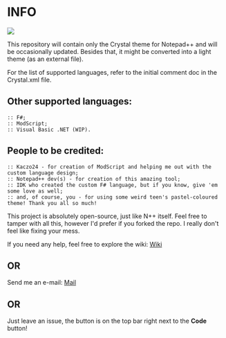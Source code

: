 # INFO

![](https://github.com/wiktornowicki/crystal_npp/blob/master/crystal_bg.png)

This repository will contain only the Crystal theme for Notepad++ and will be occasionally updated. Besides that, it might be converted into a light theme (as an external file).

For the list of supported languages, refer to the initial comment doc in the Crystal.xml file.

## Other supported languages:
	:: F#;
	:: ModScript;
	:: Visual Basic .NET (WIP).

## People to be credited:
	:: Kaczo24 - for creation of ModScript and helping me out with the custom language design;
	:: Notepad++ dev(s) - for creation of this amazing tool;
	:: IDK who created the custom F# language, but if you know, give 'em some love as well;
	:: and, of course, you - for using some weird teen's pastel-coloured theme! Thank you all so much!
	
This project is absolutely open-source, just like N++ itself. Feel free to tamper with all this, however I'd prefer if you forked the repo. I really don't feel like fixing your mess.

If you need any help, feel free to explore the wiki: [Wiki](https://github.com/wiktornowicki/crystal_npp/wiki)
## OR
Send me an e-mail: [Mail](mailto:wnowicki04_git@o2.pl)
## OR
Just leave an issue, the button is on the top bar right next to the **Code** button!
